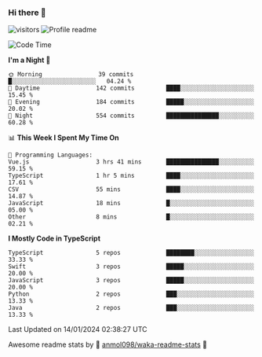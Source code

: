 ### Hi there 👋  
![visitors](https://visitor-badge.laobi.icu/badge?page_id=leverglowh) ![Profile readme](https://github.com/leverglowh/leverglowh/workflows/Profile%20readme/badge.svg?branch=master)

<!--START_SECTION:waka-->
![Code Time](http://img.shields.io/badge/Code%20Time-2%2C569%20hrs%2034%20mins-blue)

**I'm a Night 🦉** 

```text
🌞 Morning                39 commits          █░░░░░░░░░░░░░░░░░░░░░░░░   04.24 % 
🌆 Daytime                142 commits         ████░░░░░░░░░░░░░░░░░░░░░   15.45 % 
🌃 Evening                184 commits         █████░░░░░░░░░░░░░░░░░░░░   20.02 % 
🌙 Night                  554 commits         ███████████████░░░░░░░░░░   60.28 % 
```


📊 **This Week I Spent My Time On** 

```text
💬 Programming Languages: 
Vue.js                   3 hrs 41 mins       ███████████████░░░░░░░░░░   59.15 % 
TypeScript               1 hr 5 mins         ████░░░░░░░░░░░░░░░░░░░░░   17.61 % 
CSV                      55 mins             ████░░░░░░░░░░░░░░░░░░░░░   14.87 % 
JavaScript               18 mins             █░░░░░░░░░░░░░░░░░░░░░░░░   05.00 % 
Other                    8 mins              █░░░░░░░░░░░░░░░░░░░░░░░░   02.21 % 
```

**I Mostly Code in TypeScript** 

```text
TypeScript               5 repos             ████████░░░░░░░░░░░░░░░░░   33.33 % 
Swift                    3 repos             █████░░░░░░░░░░░░░░░░░░░░   20.00 % 
JavaScript               3 repos             █████░░░░░░░░░░░░░░░░░░░░   20.00 % 
Python                   2 repos             ███░░░░░░░░░░░░░░░░░░░░░░   13.33 % 
Java                     2 repos             ███░░░░░░░░░░░░░░░░░░░░░░   13.33 % 
```




 Last Updated on 14/01/2024 02:38:27 UTC
<!--END_SECTION:waka-->


Awesome readme stats by :star2: [anmol098/waka-readme-stats](https://github.com/anmol098/waka-readme-stats) :star2:
